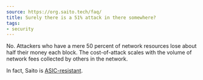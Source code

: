 ```yaml
---
source: https://org.saito.tech/faq/
title: Surely there is a 51% attack in there somewhere?
tags:
- security
---
```


No. Attackers who have a mere 50 percent of network resources lose about half their money each block. The cost-of-attack scales with the volume of network fees collected by others in the network.

In fact, Saito is [ASIC-resistant](https://medium.com/4svio/saito-303a7884ef18).
